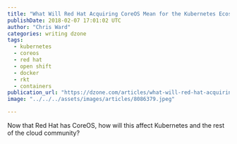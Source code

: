 ```yaml
---
title: "What Will Red Hat Acquiring CoreOS Mean for the Kubernetes Ecosystem?"
publishDate: 2018-02-07 17:01:02 UTC
author: "Chris Ward"
categories: writing dzone
tags:
  - kubernetes
  - coreos
  - red hat
  - open shift
  - docker
  - rkt
  - containers
publication_url: "https://dzone.com/articles/what-will-red-hat-acquiring-coreos-mean-for-the-ku"
image: "../../../assets/images/articles/8086379.jpeg"

---
```

Now that Red Hat has CoreOS, how will this affect Kubernetes and the rest of the cloud community?

